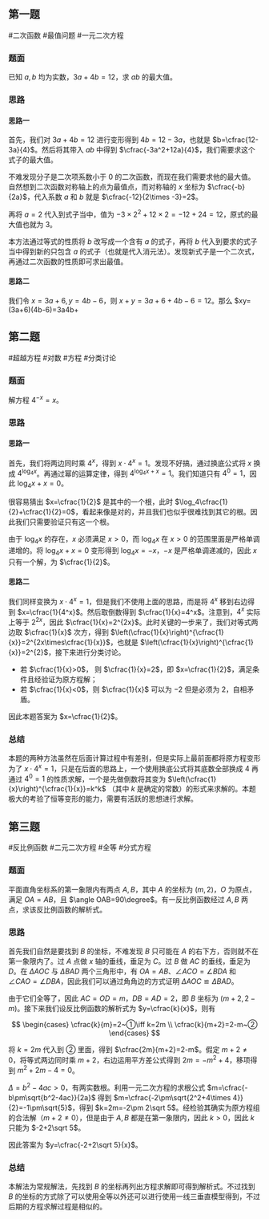 ## 第一题

#二次函数 #最值问题 #一元二次方程 

### 题面

已知 $a,b$ 均为实数，$3a+4b=12$，求 $ab$ 的最大值。

### 思路

#### 思路一

首先，我们对 $3a+4b=12$ 进行变形得到 $4b=12-3a$，也就是 $b=\cfrac{12-3a}{4}$。然后将其带入 $ab$ 中得到 $\cfrac{-3a^2+12a}{4}$，我们需要求这个式子的最大值。

不难发现分子是二次项系数小于 $0$ 的二次函数，而现在我们需要求他的最大值。自然想到二次函数对称轴上的点为最值点，而对称轴的 $x$ 坐标为 $\cfrac{-b}{2a}$，代入系数 $a$ 和 $b$ 就是 $\cfrac{-12}{2\times -3}=2$。

再将 $a=2$ 代入到式子当中，值为 $-3\times 2^2+12\times 2=-12+24=12$，原式的最大值也就为 $3$。

本方法通过等式的性质将 $b$ 改写成一个含有 $a$ 的式子，再将 $b$ 代入到要求的式子当中得到新的只包含 $a$ 的式子（也就是代入消元法）。发现新式子是一个二次式，再通过二次函数的性质即可求出最值。

#### 思路二

我们令 ${} x=3a+6,y=4b-6$，则 $x+y=3a+6+4b-6=12$。那么 $xy=(3a+6)(4b-6)=3a4b+

## 第二题

#超越方程 #对数 #方程 #分类讨论

### 题面

解方程 $4^{-x}=x$。

### 思路

#### 思路一

首先，我们将两边同时乘 $4^x$，得到 $x\cdot 4^x=1$。发现不好搞，通过换底公式将 $x$ 换成 $4^{\log_4 x}$。再通过幂的运算定律，得到 $4^{\log_4 x+x}=1$。我们知道只有 $4^0=1$，因此 $\log_4 x+x=0$。

很容易猜出 $x=\cfrac{1}{2}$ 是其中的一个根，此时 $\log_4\cfrac{1}{2}+\cfrac{1}{2}=0$，看起来像是对的，并且我们也似乎很难找到其它的根。因此我们只需要验证只有这一个根。

由于 $\log_4 x$ 的存在，$x$ 必须满足 $x>0$，而 $\log_4 x$ 在 $x>0$ 的范围里面是严格单调递增的。将 $\log_4 x+x=0$ 变形得到 $\log_4 x=-x$，$-x$ 是严格单调递减的，因此 $x$ 只有一个解，为 $\cfrac{1}{2}$。

#### 思路二

我们同样变换为 $x\cdot 4^x=1$，但是我们不使用上面的思路，而是将 $4^x$ 移到右边得到 $x=\cfrac{1}{4^x}$。然后取倒数得到 $\cfrac{1}{x}=4^x$。注意到，$4^x$ 实际上等于 $2^{2x}$，因此 $\cfrac{1}{x}=2^{2x}$。此时关键的一步来了，我们对等式两边取 $\cfrac{1}{x}$ 次方，得到 $\left(\cfrac{1}{x}\right)^{\cfrac{1}{x}}=2^{2x\times\cfrac{1}{x}}$，也就是 $\left(\cfrac{1}{x}\right)^{\cfrac{1}{x}}=2^{2}$，接下来进行分类讨论。

- 若 $\cfrac{1}{x}>0$， 则 $\cfrac{1}{x}=2$，即 $x=\cfrac{1}{2}$，满足条件且经验证为原方程解；
- 若 $\cfrac{1}{x}<0$，则 $\cfrac{1}{x}$ 可以为 $-2$ 但是必须为 $2$，自相矛盾。

因此本题答案为 $x=\cfrac{1}{2}$。

### 总结

本题的两种方法虽然在后面计算过程中有差别，但是实际上最前面都将原方程变形为了 $x\cdot 4^x=1$，只是在后面的思路上，一个使用换底公式将其底数全部换成 $4$ 再通过 $4^0=1$ 的性质求解，一个是先做倒数将其变为 $\left(\cfrac{1}{x}\right)^{\cfrac{1}{x}}=k^k$ （其中 $k$ 是确定的常数）的形式来求解的。本题极大的考验了恒等变形的能力，需要有活跃的思想进行求解。

## 第三题

#反比例函数 #二元二次方程 #全等 #分式方程

### 题面

平面直角坐标系的第一象限内有两点 $A,B$，其中 $A$ 的坐标为 $(m,2)$，$O$ 为原点，满足 $OA=AB$，且 $\angle OAB=90\degree$。有一反比例函数经过 $A,B$ 两点，求该反比例函数的解析式。

### 思路

首先我们自然是要找到 $B$ 的坐标，不难发现 $B$ 只可能在 $A$ 的右下方，否则就不在第一象限内了。过 $A$ 点做 $x$ 轴的垂线，垂足为 $C$。过 $B$ 做 $AC$ 的垂线，垂足为 $D$。在 $\Delta AOC$ 与 $\Delta BAD$ 两个三角形中，有 $OA=AB$、$\angle ACO=\angle BDA$ 和 $\angle CAO=\angle DBA$，因此我们可以通过角角边的方式证明 $\Delta AOC≌\Delta BAD$。

由于它们全等了，因此 $AC=OD=m$，$DB=AD=2$，即 $B$ 坐标为 $(m+2,2-m)$。接下来我们设反比例函数的解析式为 $y=\cfrac{k}{x}$，则有

$$
\begin{cases}
\cfrac{k}{m}=2~①\iff k=2m \\
\cfrac{k}{m+2}=2-m~②
\end{cases}
$$

将 $k=2m$ 代入到 $②$ 里面，得到 $\cfrac{2m}{m+2}=2-m$。假定 $m+2\ne 0$，将等式两边同时乘 $m+2$，右边运用平方差公式得到 $2m=-m^2+4$，移项得到 $m^2+2m-4=0$。

$\Delta=b^2-4ac>0$，有两实数根。利用一元二次方程的求根公式 $m=\cfrac{-b\pm\sqrt{b^2-4ac}}{2a}$ 得到 $m=\cfrac{-2\pm\sqrt{2^2+4\times 4}}{2}=-1\pm\sqrt{5}$，得到 $k=2m=-2\pm 2\sqrt 5$。经检验其确实为原方程组的合法解（$m+2\ne 0$），但是由于 $A,B$ 都是在第一象限内，因此 $k>0$，因此 $k$ 只能为 $-2+2\sqrt 5$。

因此答案为 $y=\cfrac{-2+2\sqrt 5}{x}$。

### 总结

本解法为常规解法，先找到 $B$ 的坐标再列出方程求解即可得到解析式。不过找到 $B$ 的坐标的方式除了可以使用全等以外还可以进行使用一线三垂直模型得到，不过后期的方程求解过程是相似的。